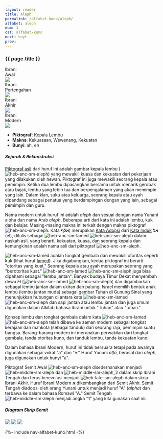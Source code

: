 ```yaml
---
layout: reader
title: Aleph 
permalink: /alfabet-kuno/aleph/
alfabet: aleph
num: 1
cat: alfabet-kuno
next: beyt
prev: 
---
```


<link rel="stylesheet" type="text/css" href="{{ site.url }}/assets/css/alfabet.css">

### **{{ page.title }}**

 <div id="content-alfabet" class="container pb-3">
    <div class="row justify-content-center">
		<div class="col-3 col-md-3 text-center font-weight-bold">Ibrani<br>Awal<br>
           <img class="pt-2" src="https://www.ancient-hebrew.org/hebrew/heb-anc-lg-{{ page.alfabet }}.jpg">
		</div>
		<div class="col-3 col-md-3 text-center font-weight-bold">Ibrani<br>Pertengahan<br>
			<img class="pt-2" src="https://www.ancient-hebrew.org/hebrew/heb-middle-lg-{{ page.alfabet }}.jpg">
		 </div>
		<div class="col-3 col-md-3 text-center font-weight-bold">Ibrani<br>Akhir<br>
			<img class="pt-2" src="https://www.ancient-hebrew.org/hebrew/heb-late-lg-{{ page.alfabet }}.jpg">
		</div>
		<div class="col-3 col-md-3 text-center font-weight-bold">Ibrani<br>Modern<br>
			<img class="pt-2" src="https://www.ancient-hebrew.org/hebrew/heb-modern-lg-{{ page.alfabet }}.jpg">
		</div>
	</div>
</div>
          

- **Piktograf**:  Kepala Lembu
- **Makna**: Kekuasaan, Wewenang, Kekuatan
- **Bunyi**: ah, eh


##### **Sejarah & Rekonstruksi**

[Piktograf asli](https://www.ancient-hebrew.org/ancient-alphabet/ancient-pictographic-alphabet.htm) dari huruf ini adalah gambar kepala lembu (![heb-anc-sm-aleph](https://www.ancient-hebrew.org/hebrew/heb-anc-sm-aleph.jpg)) yang mewakili kuasa dan kekuatan dari pekerjaan yang dilakukan oleh hewan. Piktograf ini juga mewakili seorang kepala atau pemimpin. Ketika dua lembu dipasangkan bersama untuk menarik gerobak atau bajak, lembu yang lebih tua dan berpengalaman yang akan memimpin yang lain. Dalam klan, suku atau keluarga, seorang kepala atau ayah dipandang sebagai penatua yang berdampingan dengan yang lain, sebagai pemimpin dan guru.

Nama modern untuk huruf ini adalah _aleph_ dan sesuai dengan nama Yunani alpha dan nama Arab _aleph_. Beberapa arti dari kata ini adalah lembu, kuk dan belajar. Masing-masing makna ini terkait dengan makna piktograf ![heb-anc-sm-aleph](https://www.ancient-hebrew.org/hebrew/heb-anc-sm-aleph.jpg). Kata **אלף**) merupakan [Kata Adopsi](https://www.ancient-hebrew.org/roots-words/child-and-adopted-roots.htm ) dari [Kata Induk](https://www.ancient-hebrew.org/roots-words/parent-roots-of-hebrew-words.htm ) **אל** (el), ditulis sebagai ![heb-anc-sm-lamed](https://www.ancient-hebrew.org/hebrew/heb-anc-sm-lamed.jpg) ![heb-anc-sm-aleph](https://www.ancient-hebrew.org/hebrew/heb-anc-sm-aleph.jpg) dalam naskah asli, yang berarti, kekuatan, kuasa, dan seorang kepala dan kemungkinan adalah nama asli dari piktograf ![heb-anc-sm-aleph](https://www.ancient-hebrew.org/hebrew/heb-anc-sm-aleph.jpg).

![heb-anc-sm-lamed](https://www.ancient-hebrew.org/hebrew/heb-anc-sm-lamed.jpg) adalah tongkat gembala dan mewakili otoritas seperti kuk (lihat huruf [lamed]({{site.url}}/alfabet-kuno/lamed)). Jika digabungkan, kedua piktograf ini berarti "otoritas yang kuat." Seorang kepala atau ayah merupakan seorang yang "berotoritas kuat." ![heb-anc-sm-lamed](https://www.ancient-hebrew.org/hebrew/heb-anc-sm-lamed.jpg) ![heb-anc-sm-aleph](https://www.ancient-hebrew.org/hebrew/heb-anc-sm-aleph.jpg) juga bisa dipahami sebagai "lembu jantan". Banyak budaya Timur Dekat menyembah dewa _El_ (![heb-anc-sm-lamed](https://www.ancient-hebrew.org/hebrew/heb-anc-sm-lamed.jpg) ![heb-anc-sm-aleph](https://www.ancient-hebrew.org/hebrew/heb-anc-sm-aleph.jpg)) dan digambarkan sebagai lembu jantan dalam ukiran dan patung. Israel memilih bentuk anak lembu (lembu jantan muda) sebagai gambar Tuhan di Gunung Sinai yang menunjukkan hubungan di antara kata ![heb-anc-sm-lamed](https://www.ancient-hebrew.org/hebrew/heb-anc-sm-lamed.jpg) ![heb-anc-sm-aleph](https://www.ancient-hebrew.org/hebrew/heb-anc-sm-aleph.jpg) dan sapi jantan atau lembu jantan dan juga umum digunakan dalam Alkitab bahasa Ibrani untuk "Tuhan" atau "tuhan."

Konsep lembu dan tongkat gembala dalam kata ![heb-anc-sm-lamed](https://www.ancient-hebrew.org/hebrew/heb-anc-sm-lamed.jpg) ![heb-anc-sm-aleph](https://www.ancient-hebrew.org/hebrew/heb-anc-sm-aleph.jpg) telah dibawa ke zaman modern sebagai tongkat kerajaan dan mahkota (sebagai tanduk) dari seorang raja, pemimpin suatu bangsa. Barang-barang modern ini merupakan perwakilan dari tongkat gembala, tanda otoritas kuno, dan tanduk lembu, tanda kekuatan kuno.

Dalam bahasa Ibrani Modern, huruf ini tidak bersuara tetapi pada awalnya digunakan sebagai vokal "a" dan "e." Huruf Yunani _alfa_, berasal dari _aleph_, juga digunakan untuk bunyi "a".

Piktograf Semit Awal ![heb-anc-sm-aleph](https://www.ancient-hebrew.org/hebrew/heb-anc-sm-aleph.jpg) disederhanakan menjadi ![heb-middle-sm-aleph](https://www.ancient-hebrew.org/hebrew/heb-middle-sm-aleph.jpg) dan ![heb-middle-sm-aleph_2](https://www.ancient-hebrew.org/hebrew/heb-middle-sm-aleph_2.jpg) dalam skrip Ibrani Tengah dan terus berevolusi menjadi ![heb-late-sm-aleph](https://www.ancient-hebrew.org/hebrew/heb-late-sm-aleph.jpg) dalam skrip Ibrani Akhir. Huruf Ibrani Modern **א** dikembangkan dari Semit Akhir. Semit Tengah diadopsi oleh orang Yunani untuk menjadi huruf "A" (_alpha_) dan terbawa ke dalam bahasa Romawi "A." Semit Tengah ![heb-middle-sm-aleph](https://www.ancient-hebrew.org/hebrew/heb-middle-sm-aleph.jpg) menjadi angka "1" yang kita gunakan saat ini.

<div id="content-chart" class="container pb-3">
    <div class="row justify-content-center">
      <div class="col-10 px-0">
        <h5 class="text-center font-weight-bold pb-2">Diagram Skrip Semit</h5>
        <div class="row justify-content-center">
        <img class="p-3 mb-4 img-thumbnail shadow" src="https://www.ancient-hebrew.org/ancient-alphabet/files/alphabet_chart_{{ page.alfabet }}_2.jpg">
        <img class="p-3 mb-4 img-thumbnail shadow" src="https://www.ancient-hebrew.org/ancient-alphabet/files/alphabet_chart_{{ page.alfabet }}_1.jpg">
        <img class="p-3 mb-4 img-thumbnail shadow" src="https://www.ancient-hebrew.org/alphabet/files/alephbet_evolution_{{ page.num }}.gif ">
        </div>
      </div>
    </div>
</div> 


{%- include nav-alfabet-kuno.html -%}